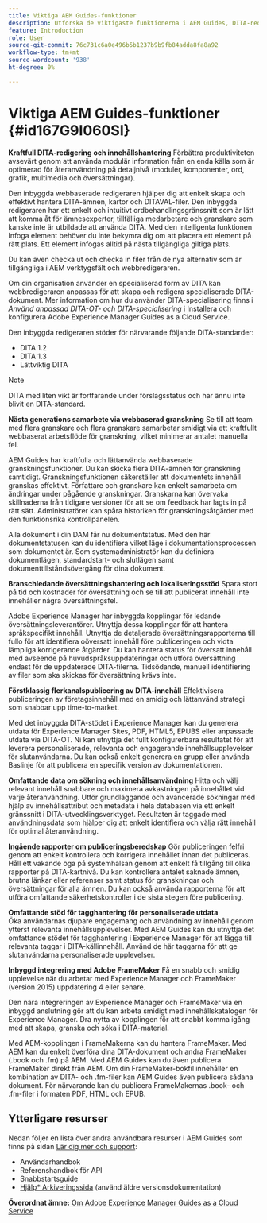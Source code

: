 ```yaml
---
title: Viktiga AEM Guides-funktioner
description: Utforska de viktigaste funktionerna i AEM Guides, DITA-redigering, innehållshantering, webbaserad granskning, översättning, lokalisering, flerkanalspublicering och integrering av FrameMaker.
feature: Introduction
role: User
source-git-commit: 76c731c6a0e496b5b1237b9b9fb84adda8fa8a92
workflow-type: tm+mt
source-wordcount: '938'
ht-degree: 0%

---
```


# Viktiga AEM Guides-funktioner {#id167G9I060SI}

**Kraftfull DITA-redigering och innehållshantering**
Förbättra produktiviteten avsevärt genom att använda modulär information från en enda källa som är optimerad för återanvändning på detaljnivå \(moduler, komponenter, ord, grafik, multimedia och översättningar\).

Den inbyggda webbaserade redigeraren hjälper dig att enkelt skapa och effektivt hantera DITA-ämnen, kartor och DITAVAL-filer. Den inbyggda redigeraren har ett enkelt och intuitivt ordbehandlingsgränssnitt som är lätt att komma åt för ämnesexperter, tillfälliga medarbetare och granskare som kanske inte är utbildade att använda DITA. Med den intelligenta funktionen Infoga element behöver du inte bekymra dig om att placera ett element på rätt plats. Ett element infogas alltid på nästa tillgängliga giltiga plats.

Du kan även checka ut och checka in filer från de nya alternativ som är tillgängliga i AEM verktygsfält och webbredigeraren.

Om din organisation använder en specialiserad form av DITA kan webbredigeraren anpassas för att skapa och redigera specialiserade DITA-dokument. Mer information om hur du använder DITA-specialisering finns i *Använd anpassad DITA-OT- och DITA-specialisering* i Installera och konfigurera Adobe Experience Manager Guides as a Cloud Service.

Den inbyggda redigeraren stöder för närvarande följande DITA-standarder:

* DITA 1.2
* DITA 1.3
* Lättviktig DITA


>[!NOTE]
>
> DITA med liten vikt är fortfarande under förslagsstatus och har ännu inte blivit en DITA-standard.

**Nästa generations samarbete via webbaserad granskning**
Se till att team med flera granskare och flera granskare samarbetar smidigt via ett kraftfullt webbaserat arbetsflöde för granskning, vilket minimerar antalet manuella fel.

AEM Guides har kraftfulla och lättanvända webbaserade granskningsfunktioner. Du kan skicka flera DITA-ämnen för granskning samtidigt. Granskningsfunktionen säkerställer att dokumentets innehåll granskas effektivt. Författare och granskare kan enkelt samarbeta om ändringar under pågående granskningar. Granskarna kan övervaka skillnaderna från tidigare versioner för att se om feedback har lagts in på rätt sätt. Administratörer kan spåra historiken för granskningsåtgärder med den funktionsrika kontrollpanelen.

Alla dokument i din DAM får nu dokumentstatus. Med den här dokumentstatusen kan du identifiera vilket läge i dokumentationsprocessen som dokumentet är. Som systemadministratör kan du definiera dokumentlägen, standardstart- och slutlägen samt dokumenttillståndsövergång för dina dokument.

**Branschledande översättningshantering och lokaliseringsstöd**
Spara stort på tid och kostnader för översättning och se till att publicerat innehåll inte innehåller några översättningsfel.

Adobe Experience Manager har inbyggda kopplingar för ledande översättningsleverantörer. Utnyttja dessa kopplingar för att hantera språkspecifikt innehåll. Utnyttja de detaljerade översättningsrapporterna till fullo för att identifiera oöversatt innehåll före publiceringen och vidta lämpliga korrigerande åtgärder. Du kan hantera status för översatt innehåll med avseende på huvudspråksuppdateringar och utföra översättning endast för de uppdaterade DITA-filerna. Tidsödande, manuell identifiering av filer som ska skickas för översättning krävs inte.

**Förstklassig flerkanalspublicering av DITA-innehåll**
Effektivisera publiceringen av företagsinnehåll med en smidig och lättanvänd strategi som snabbar upp time-to-market.

Med det inbyggda DITA-stödet i Experience Manager kan du generera utdata för Experience Manager Sites, PDF, HTML5, EPUBS eller anpassade utdata via DITA-OT. Ni kan utnyttja det fullt konfigurerbara resultatet för att leverera personaliserade, relevanta och engagerande innehållsupplevelser för slutanvändarna. Du kan också enkelt generera en grupp eller använda Baslinje för att publicera en specifik version av dokumentationen.

**Omfattande data om sökning och innehållsanvändning**
Hitta och välj relevant innehåll snabbare och maximera avkastningen på innehållet vid varje återanvändning. Utför grundläggande och avancerade sökningar med hjälp av innehållsattribut och metadata i hela databasen via ett enkelt gränssnitt i DITA-utvecklingsverktyget. Resultaten är taggade med användningsdata som hjälper dig att enkelt identifiera och välja rätt innehåll för optimal återanvändning.

**Ingående rapporter om publiceringsberedskap**
Gör publiceringen felfri genom att enkelt kontrollera och korrigera innehållet innan det publiceras. Håll ett vakande öga på systemhälsan genom att enkelt få tillgång till olika rapporter på DITA-kartnivå. Du kan kontrollera antalet saknade ämnen, brutna länkar eller referenser samt status för granskningar och översättningar för alla ämnen. Du kan också använda rapporterna för att utföra omfattande säkerhetskontroller i de sista stegen före publicering.

**Omfattande stöd för tagghantering för personaliserade utdata**\
Öka användarnas djupare engagemang och användning av innehåll genom ytterst relevanta innehållsupplevelser. Med AEM Guides kan du utnyttja det omfattande stödet för tagghantering i Experience Manager för att lägga till relevanta taggar i DITA-källinnehåll. Använd de här taggarna för att ge slutanvändarna personaliserade upplevelser.

**Inbyggd integrering med Adobe FrameMaker**
Få en snabb och smidig upplevelse när du arbetar med Experience Manager och FrameMaker (version 2015) uppdatering 4 eller senare.

Den nära integreringen av Experience Manager och FrameMaker via en inbyggd anslutning gör att du kan arbeta smidigt med innehållskatalogen för Experience Manager. Dra nytta av kopplingen för att snabbt komma igång med att skapa, granska och söka i DITA-material.

Med AEM-kopplingen i FrameMakerna kan du hantera FrameMaker. Med AEM kan du enkelt överföra dina DITA-dokument och andra FrameMaker (.book och .fm) på AEM. Med AEM Guides kan du även publicera FrameMaker direkt från AEM. Om din FrameMaker-bokfil innehåller en kombination av DITA- och .fm-filer kan AEM Guides även publicera sådana dokument. För närvarande kan du publicera FrameMakernas .book- och .fm-filer i formaten PDF, HTML och EPUB.

## Ytterligare resurser

Nedan följer en lista över andra användbara resurser i AEM Guides som finns på sidan [Lär dig mer och support](https://helpx.adobe.com/support/xml-documentation-for-experience-manager.html):

* Användarhandbok
* Referenshandbok för API
* Snabbstartsguide
* [Hjälp* Arkiveringssida](https://helpx.adobe.com/xml-documentation-for-experience-manager/archive.html) (använd äldre versionsdokumentation)

**Överordnat ämne:**[ Om Adobe Experience Manager Guides as a Cloud Service](intro.md)
